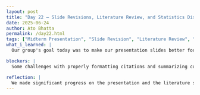 ```yaml
---
layout: post  
title: "Day 22 – Slide Revisions, Literature Review, and Statistics Discussion"  
date: 2025-06-24  
author: Ato Bhatta  
permalink: /day22.html  
tags: ["Midterm Presentation", "Slide Revision", "Literature Review", "Statistics Discussion", "Team Collaboration"]  
what_i_learned: |
  Our group's goal today was to make our presentation slides better for the impending midterm.  We spent the morning going over the comments and making adjustments to the slides' organization, content flow, and visual clarity.  After that, we sought to improve our literature study by include more pertinent publications to back up our findings.  Our mentor provided a brief summary of key statistical ideas in the afternoon, which improved our comprehension of how to manage the data for our project.  We also assisted one another with material organization and citation formatting. Additionally, I learnt how to make technical concepts easier to understand for a general audience. I gained greater experience with correctly arranging sources by working on citations.

blockers: |
  Some challenges with properly formatting citations and summarizing complex articles, but teamwork made it easier to manage.

reflection: |
  We made significant progress on the presentation and the literature study by working together as a team.  I felt more comfortable evaluating data for our project after the statistics session.I'm starting to understand how the facts, writing, and slides from the research all work together.  My confidence in working on research projects in the future is growing with each task.
---
```

